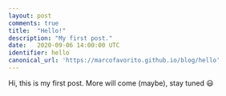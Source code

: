 ```yaml
---
layout: post
comments: true
title:  "Hello!"
description: "My first post."
date:   2020-09-06 14:00:00 UTC
identifier: hello
canonical_url: 'https://marcofavorito.github.io/blog/hello'
---
```


Hi, this is my first post. More will come (maybe), stay tuned 😃 

